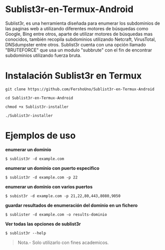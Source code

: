 # Sublist3r-en-Termux-Android
Sublist3r, es una herramienta diseñada para enumerar los subdominios de las paginas web a utilizando diferentes motores de búsquedas como Google, Bing entre otros, aparte de utilizar motores de búsquedas mas conocidos, también recopila subdominios utilizando Netcraft, VirusTotal, DNSdumpster entre otros.
Sublist3r cuenta con una opción llamado "BRUTEFORCE" que usa un modulo "subbrute" con el fin de encontrar subdominios utilizando fuerza bruta.

# Instalación Sublist3r en Termux
~~~
git clone https://github.com/FershoUno/Sublist3r-en-Termux-Android

cd Sublist3r-en-Termux-Android

chmod +x Sublist3r-installer

./Sublist3r-installer
~~~

# Ejemplos de uso

__enumerar un dominio__  

    $ sublist3r -d example.com

__enumerar un dominio con puerto especifico__  

    $ sublist3r -d example.com -p 22  

__enumerar un dominio con varios puertos__  

    $ subist3r -d example.com -p 21,22,80,443,8080,9050

__guardar resultados de enumeración del dominio en un fichero__  

    $ sublister -d example.com -o results-dominio

__Ver todas las opciones de sublist3r__

    $ sublist3r --help


>Nota.- Solo utilizarlo con fines academicos.

